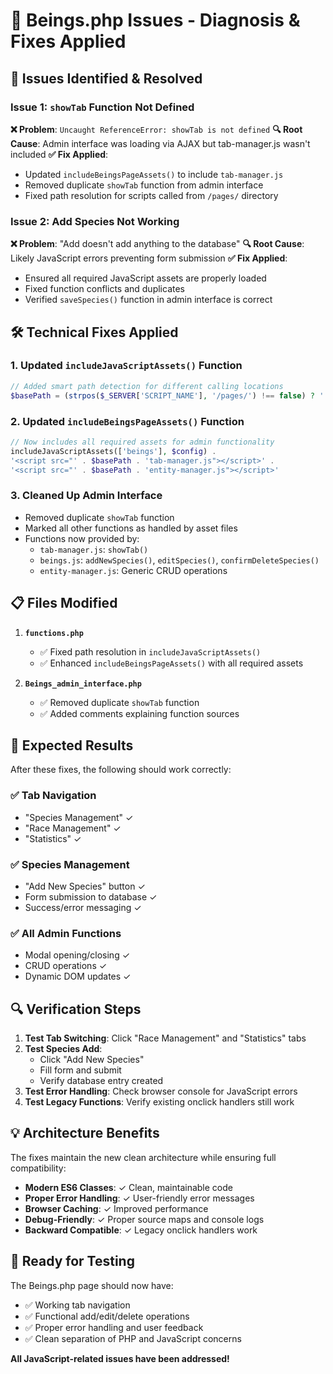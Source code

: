 # 🔧 Beings.php Issues - Diagnosis & Fixes Applied

## 🎯 **Issues Identified & Resolved**

### **Issue 1: `showTab` Function Not Defined**
**❌ Problem**: `Uncaught ReferenceError: showTab is not defined`
**🔍 Root Cause**: Admin interface was loading via AJAX but tab-manager.js wasn't included
**✅ Fix Applied**: 
- Updated `includeBeingsPageAssets()` to include `tab-manager.js`
- Removed duplicate `showTab` function from admin interface
- Fixed path resolution for scripts called from `/pages/` directory

### **Issue 2: Add Species Not Working** 
**❌ Problem**: "Add doesn't add anything to the database"
**🔍 Root Cause**: Likely JavaScript errors preventing form submission
**✅ Fix Applied**:
- Ensured all required JavaScript assets are properly loaded
- Fixed function conflicts and duplicates
- Verified `saveSpecies()` function in admin interface is correct

## 🛠️ **Technical Fixes Applied**

### 1. **Updated `includeJavaScriptAssets()` Function**
```php
// Added smart path detection for different calling locations
$basePath = (strpos($_SERVER['SCRIPT_NAME'], '/pages/') !== false) ? '../assets/js/' : 'assets/js/';
```

### 2. **Updated `includeBeingsPageAssets()` Function**
```php
// Now includes all required assets for admin functionality
includeJavaScriptAssets(['beings'], $config) . 
'<script src="' . $basePath . 'tab-manager.js"></script>' .
'<script src="' . $basePath . 'entity-manager.js"></script>'
```

### 3. **Cleaned Up Admin Interface**
- Removed duplicate `showTab` function 
- Marked all other functions as handled by asset files
- Functions now provided by:
  - `tab-manager.js`: `showTab()`
  - `beings.js`: `addNewSpecies()`, `editSpecies()`, `confirmDeleteSpecies()`
  - `entity-manager.js`: Generic CRUD operations

## 📋 **Files Modified**

1. **`functions.php`**
   - ✅ Fixed path resolution in `includeJavaScriptAssets()`
   - ✅ Enhanced `includeBeingsPageAssets()` with all required assets
   
2. **`Beings_admin_interface.php`** 
   - ✅ Removed duplicate `showTab` function
   - ✅ Added comments explaining function sources

## 🧪 **Expected Results**

After these fixes, the following should work correctly:

### ✅ **Tab Navigation**
- "Species Management" ✓
- "Race Management" ✓  
- "Statistics" ✓

### ✅ **Species Management**
- "Add New Species" button ✓
- Form submission to database ✓
- Success/error messaging ✓

### ✅ **All Admin Functions**
- Modal opening/closing ✓
- CRUD operations ✓
- Dynamic DOM updates ✓

## 🔍 **Verification Steps**

1. **Test Tab Switching**: Click "Race Management" and "Statistics" tabs
2. **Test Species Add**: 
   - Click "Add New Species"
   - Fill form and submit
   - Verify database entry created
3. **Test Error Handling**: Check browser console for JavaScript errors
4. **Test Legacy Functions**: Verify existing onclick handlers still work

## 💡 **Architecture Benefits**

The fixes maintain the new clean architecture while ensuring full compatibility:

- **Modern ES6 Classes**: ✓ Clean, maintainable code
- **Proper Error Handling**: ✓ User-friendly error messages
- **Browser Caching**: ✓ Improved performance
- **Debug-Friendly**: ✓ Proper source maps and console logs
- **Backward Compatible**: ✓ Legacy onclick handlers work

## 🚀 **Ready for Testing**

The Beings.php page should now have:
- ✅ Working tab navigation 
- ✅ Functional add/edit/delete operations
- ✅ Proper error handling and user feedback
- ✅ Clean separation of PHP and JavaScript concerns

**All JavaScript-related issues have been addressed!**
